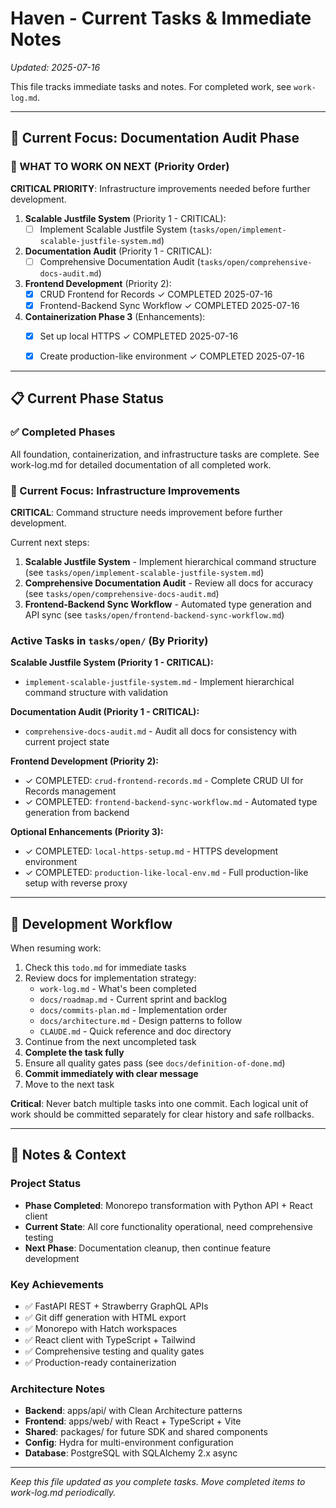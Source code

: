 # Haven - Current Tasks & Immediate Notes

*Updated: 2025-07-16*

This file tracks immediate tasks and notes. For completed work, see `work-log.md`.

---

## 🎯 Current Focus: Documentation Audit Phase

### 🚀 WHAT TO WORK ON NEXT (Priority Order)

**CRITICAL PRIORITY**: Infrastructure improvements needed before further development.

1. **Scalable Justfile System** (Priority 1 - CRITICAL):
   - [ ] Implement Scalable Justfile System (`tasks/open/implement-scalable-justfile-system.md`)

2. **Documentation Audit** (Priority 1 - CRITICAL):
   - [ ] Comprehensive Documentation Audit (`tasks/open/comprehensive-docs-audit.md`)

3. **Frontend Development** (Priority 2):
   - [x] CRUD Frontend for Records ✓ COMPLETED 2025-07-16
   - [x] Frontend-Backend Sync Workflow ✓ COMPLETED 2025-07-16

4. **Containerization Phase 3** (Enhancements):
   - [x] Set up local HTTPS ✓ COMPLETED 2025-07-16
   - [x] Create production-like environment ✓ COMPLETED 2025-07-16



---

## 📋 Current Phase Status

### ✅ Completed Phases
All foundation, containerization, and infrastructure tasks are complete. See work-log.md for detailed documentation of all completed work.

### 🎯 Current Focus: Infrastructure Improvements

**CRITICAL**: Command structure needs improvement before further development.

Current next steps:
1. **Scalable Justfile System** - Implement hierarchical command structure (see `tasks/open/implement-scalable-justfile-system.md`)
2. **Comprehensive Documentation Audit** - Review all docs for accuracy (see `tasks/open/comprehensive-docs-audit.md`)
3. **Frontend-Backend Sync Workflow** - Automated type generation and API sync (see `tasks/open/frontend-backend-sync-workflow.md`)

### Active Tasks in `tasks/open/` (By Priority)

**Scalable Justfile System (Priority 1 - CRITICAL):**
- `implement-scalable-justfile-system.md` - Implement hierarchical command structure with validation

**Documentation Audit (Priority 1 - CRITICAL):**
- `comprehensive-docs-audit.md` - Audit all docs for consistency with current project state

**Frontend Development (Priority 2):**
- ✓ COMPLETED: `crud-frontend-records.md` - Complete CRUD UI for Records management
- ✓ COMPLETED: `frontend-backend-sync-workflow.md` - Automated type generation from backend

**Optional Enhancements (Priority 3):**
- ✓ COMPLETED: `local-https-setup.md` - HTTPS development environment
- ✓ COMPLETED: `production-like-local-env.md` - Full production-like setup with reverse proxy

---

## 🔄 Development Workflow

When resuming work:
1. Check this `todo.md` for immediate tasks
2. Review docs for implementation strategy:
   - `work-log.md` - What's been completed
   - `docs/roadmap.md` - Current sprint and backlog
   - `docs/commits-plan.md` - Implementation order
   - `docs/architecture.md` - Design patterns to follow
   - `CLAUDE.md` - Quick reference and doc directory
3. Continue from the next uncompleted task
4. **Complete the task fully**
5. Ensure all quality gates pass (see `docs/definition-of-done.md`)
6. **Commit immediately with clear message**
7. Move to the next task

**Critical**: Never batch multiple tasks into one commit. Each logical unit of work should be committed separately for clear history and safe rollbacks.

---

## 📝 Notes & Context

### Project Status
- **Phase Completed**: Monorepo transformation with Python API + React client
- **Current State**: All core functionality operational, need comprehensive testing
- **Next Phase**: Documentation cleanup, then continue feature development

### Key Achievements
- ✅ FastAPI REST + Strawberry GraphQL APIs
- ✅ Git diff generation with HTML export  
- ✅ Monorepo with Hatch workspaces
- ✅ React client with TypeScript + Tailwind
- ✅ Comprehensive testing and quality gates
- ✅ Production-ready containerization

### Architecture Notes
- **Backend**: apps/api/ with Clean Architecture patterns
- **Frontend**: apps/web/ with React + TypeScript + Vite
- **Shared**: packages/ for future SDK and shared components
- **Config**: Hydra for multi-environment configuration
- **Database**: PostgreSQL with SQLAlchemy 2.x async

---

*Keep this file updated as you complete tasks. Move completed items to work-log.md periodically.*